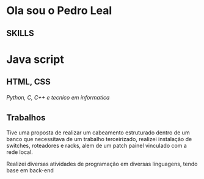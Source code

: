 # Ola sou o Pedro Leal

## SKILLS

# Java script
## HTML, CSS
###### Python, C, C++ e tecnico em informatica 

## Trabalhos

Tive uma proposta de realizar um cabeamento estruturado dentro de um banco que necessitava de um trabalho terceirizado,
realizei instalação de switches, roteadores e racks, alem de um patch painel vinculado com a rede local.

Realizei diversas atividades de programação em diversas linguagens, tendo base em back-end


